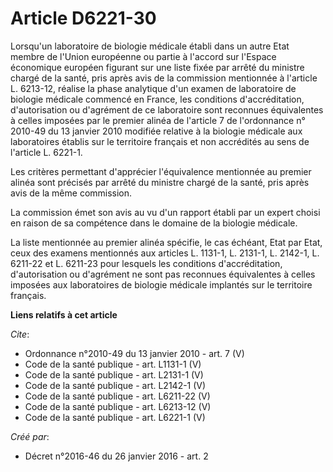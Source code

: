# Article D6221-30

Lorsqu'un laboratoire de biologie médicale établi dans un autre Etat membre de l'Union européenne ou partie à l'accord sur
l'Espace économique européen figurant sur une liste fixée par arrêté du ministre chargé de la santé, pris après avis de la
commission mentionnée à l'article L. 6213-12, réalise la phase analytique d'un examen de laboratoire de biologie médicale
commencé en France, les conditions d'accréditation, d'autorisation ou d'agrément de ce laboratoire sont reconnues
équivalentes à celles imposées par le premier alinéa de l'article 7 de l'ordonnance n° 2010-49 du 13 janvier 2010 modifiée
relative à la biologie médicale aux laboratoires établis sur le territoire français et non accrédités au sens de l'article L.
6221-1. 

Les critères permettant d'apprécier l'équivalence mentionnée au premier alinéa sont précisés par arrêté du ministre chargé de
la santé, pris après avis de la même commission. 

La commission émet son avis au vu d'un rapport établi par un expert choisi en raison de sa compétence dans le domaine de la
biologie médicale. 

La liste mentionnée au premier alinéa spécifie, le cas échéant, Etat par Etat, ceux des examens mentionnés aux articles L.
1131-1, L. 2131-1, L. 2142-1, L. 6211-22 et L. 6211-23 pour lesquels les conditions d'accréditation, d'autorisation ou
d'agrément ne sont pas reconnues équivalentes à celles imposées aux laboratoires de biologie médicale implantés sur le
territoire français.

**Liens relatifs à cet article**

_Cite_:

  - Ordonnance n°2010-49 du 13 janvier 2010 - art. 7 (V)
  - Code de la santé publique - art. L1131-1 (V)
  - Code de la santé publique - art. L2131-1 (V)
  - Code de la santé publique - art. L2142-1 (V)
  - Code de la santé publique - art. L6211-22 (V)
  - Code de la santé publique - art. L6213-12 (V)
  - Code de la santé publique - art. L6221-1 (V)

_Créé par_:

  - Décret n°2016-46 du 26 janvier 2016 - art. 2
